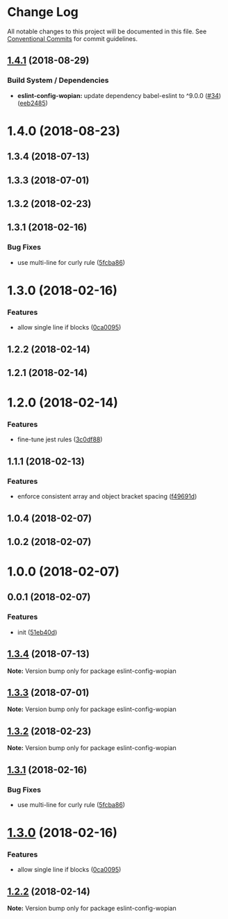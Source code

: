# Change Log

All notable changes to this project will be documented in this file.
See [Conventional Commits](https://conventionalcommits.org) for commit guidelines.

## [1.4.1](https://github.com/wopian/eslint-config-wopian/tree/master/packages/eslint-config-wopian/compare/eslint-config-wopian@1.4.0...eslint-config-wopian@1.4.1) (2018-08-29)


### Build System / Dependencies

* **eslint-config-wopian:** update dependency babel-eslint to ^9.0.0 ([#34](https://github.com/wopian/eslint-config-wopian/tree/master/packages/eslint-config-wopian/issues/34)) ([eeb2485](https://github.com/wopian/eslint-config-wopian/tree/master/packages/eslint-config-wopian/commit/eeb2485))





<a name="1.4.0"></a>
# 1.4.0 (2018-08-23)



<a name="1.3.4"></a>
## 1.3.4 (2018-07-13)



<a name="1.3.3"></a>
## 1.3.3 (2018-07-01)



<a name="1.3.2"></a>
## 1.3.2 (2018-02-23)



<a name="1.3.1"></a>
## 1.3.1 (2018-02-16)


### Bug Fixes

* use multi-line for curly rule ([5fcba86](https://github.com/wopian/eslint-config-wopian/tree/master/packages/eslint-config-wopian/commit/5fcba86))



<a name="1.3.0"></a>
# 1.3.0 (2018-02-16)


### Features

* allow single line if blocks ([0ca0095](https://github.com/wopian/eslint-config-wopian/tree/master/packages/eslint-config-wopian/commit/0ca0095))



<a name="1.2.2"></a>
## 1.2.2 (2018-02-14)



<a name="1.2.1"></a>
## 1.2.1 (2018-02-14)



<a name="1.2.0"></a>
# 1.2.0 (2018-02-14)


### Features

* fine-tune jest rules ([3c0df88](https://github.com/wopian/eslint-config-wopian/tree/master/packages/eslint-config-wopian/commit/3c0df88))



<a name="1.1.1"></a>
## 1.1.1 (2018-02-13)


### Features

* enforce consistent array and object bracket spacing ([f49691d](https://github.com/wopian/eslint-config-wopian/tree/master/packages/eslint-config-wopian/commit/f49691d))



<a name="1.0.4"></a>
## 1.0.4 (2018-02-07)



<a name="1.0.2"></a>
## 1.0.2 (2018-02-07)



<a name="1.0.0"></a>
# 1.0.0 (2018-02-07)



<a name="0.0.1"></a>
## 0.0.1 (2018-02-07)


### Features

* init ([51eb40d](https://github.com/wopian/eslint-config-wopian/tree/master/packages/eslint-config-wopian/commit/51eb40d))





<a name="1.3.4"></a>
## [1.3.4](https://github.com/wopian/eslint-config-wopian/tree/master/packages/eslint-config-wopian/compare/v1.3.3...v1.3.4) (2018-07-13)




**Note:** Version bump only for package eslint-config-wopian

<a name="1.3.3"></a>
## [1.3.3](https://github.com/wopian/eslint-config-wopian/tree/master/packages/eslint-config-wopian/compare/v1.3.2...v1.3.3) (2018-07-01)




**Note:** Version bump only for package eslint-config-wopian

<a name="1.3.2"></a>
## [1.3.2](https://github.com/wopian/eslint-config-wopian/tree/master/packages/eslint-config-wopian/compare/v1.3.1...v1.3.2) (2018-02-23)




**Note:** Version bump only for package eslint-config-wopian

<a name="1.3.1"></a>
## [1.3.1](https://github.com/wopian/eslint-config-wopian/tree/master/packages/eslint-config-wopian/compare/v1.3.0...v1.3.1) (2018-02-16)


### Bug Fixes

* use multi-line for curly rule ([5fcba86](https://github.com/wopian/eslint-config-wopian/tree/master/packages/eslint-config-wopian/commit/5fcba86))




<a name="1.3.0"></a>
# [1.3.0](https://github.com/wopian/eslint-config-wopian/tree/master/packages/eslint-config-wopian/compare/v1.2.2...v1.3.0) (2018-02-16)


### Features

* allow single line if blocks ([0ca0095](https://github.com/wopian/eslint-config-wopian/tree/master/packages/eslint-config-wopian/commit/0ca0095))




<a name="1.2.2"></a>
## [1.2.2](https://github.com/wopian/eslint-config-wopian/tree/master/packages/eslint-config-wopian/compare/v1.2.1...v1.2.2) (2018-02-14)




**Note:** Version bump only for package eslint-config-wopian
